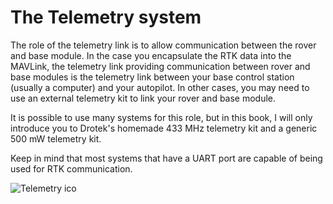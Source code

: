 # The Telemetry system

The role of the telemetry link is to allow communication between the rover and base module. In the case you encapsulate the RTK data into the MAVLink, the telemetry link providing communication between rover and base modules is the telemetry link between your base control station \(usually a computer\) and your autopilot. In other cases, you may need to use an external telemetry kit to link your rover and base module.

It is possible to use many systems for this role, but in this book, I will only introduce you to Drotek's homemade 433 MHz telemetry kit and a generic 500 mW telemetry kit.

Keep in mind that most systems that have a UART port are capable of being used for RTK communication.

![Telemetry ico](https://github.com/drotek/doc-rtk/tree/062dfb4b3ecf5849b83896a829bb557ce7362f88/images/icotelem.png?raw=true)

